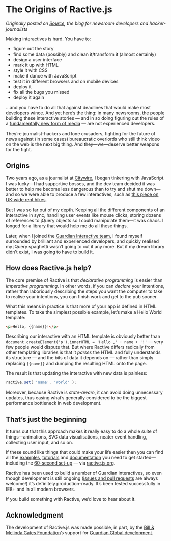 # The Origins of Ractive.js

*Originally posted on [Source](http://source.opennews.org/en-US/articles/introducing-ractivejs/), the blog for newsroom developers and hacker-journalists*

Making interactives is hard. You have to:

* figure out the story
* find some data (possibly) and clean it/transform it (almost certainly)
* design a user interface
* mark it up with HTML
* style it with CSS
* make it dance with JavaScript
* test it in different browsers and on mobile devices
* deploy it
* fix all the bugs you missed
* deploy it again

...and you have to do all that against deadlines that would make most developers wince. And yet here’s the thing: in many newsrooms, the people building these interactive stories — and in so doing figuring out the rules of a [fundamentally new form of media](https://vimeo.com/67076984) — are not experienced developers.

They’re journalist-hackers and lone crusaders, fighting for the future of news against (in some cases) bureaucratic overlords who still think video on the web is the next big thing. And they—we—deserve better weapons for the fight.

<!-- break -->


## Origins

Two years ago, as a journalist at [Citywire](http://citywire.co.uk/money), I began tinkering with JavaScript. I was lucky—I had supportive bosses, and the dev team decided it was better to help me become less dangerous than to try and shut me down—and so we were able to produce a few interactives, such as [this piece on UK-wide rent hikes](http://citywire.co.uk/money/interactive-how-much-has-rent-gone-up-in-your-area/a538600).

But I was so far out of my depth. Keeping all the different components of an interactive in sync, handling user events like mouse clicks, storing dozens of references to jQuery objects so I could manipulate them—it was chaos. I longed for a library that would help me do all these things.

Later, when I joined the [Guardian Interactive team](http://www.theguardian.com/profile/guardian-interactive-department), I found myself surrounded by brilliant and experienced developers, and quickly realised my jQuery spaghetti wasn’t going to cut it any more. But if my dream library didn’t exist, I was going to have to build it.


## How does Ractive.js help?

The core premise of Ractive is that *declarative programming* is easier than *imperative programming*. In other words, if you can *declare* your intentions, rather than laboriously describing the steps you want the computer to take to realise your intentions, you can finish work and get to the pub sooner.

What this means in practice is that more of your app is defined in HTML templates. To take the simplest possible example, let’s make a Hello World template:

```html
<p>Hello, {{name}}!</p>
```

Describing our interactive with an HTML template is obviously better than `document.createElement('p').innerHTML = 'Hello ,' + name + '!'` — very few people would dispute that. But where Ractive differs radically from other templating libraries is that it *parses* the HTML and fully understands its structure — and the bits of data it depends on — rather than simply replacing `{{name}}` and dumping the resulting HTML onto the page.

The result is that updating the interactive with new data is painless:

```js
ractive.set( 'name', 'World' );
```

Moreover, because Ractive is *state-aware*, it can avoid doing unnecessary updates, thus easing what’s generally considered to be the biggest performance bottleneck in web development.


## That’s just the beginning

It turns out that this approach makes it really easy to do a whole suite of things—animations, SVG data visualisations, neater event handling, collecting user input, and so on.

If these sound like things that could make your life easier then you can find all the [examples](http://examples.ractivejs.org), [tutorials](http://learn.ractivejs.org) and [documentation](https://github.com/Rich-Harris/Ractive/wiki) you need to get started—including the [60-second set-up](http://www.ractivejs.org/60-second-setup) — via [ractive.js.org](/).

Ractive has been used to build a number of Guardian interactives, so even though development is still ongoing ([issues and pull requests](https://github.com/Rich-Harris/Ractive/issues) are always welcome!) it’s definitely production-ready. It’s been tested successfully in IE8+ and in all modern browsers.

If you build something with Ractive, we’d love to hear about it.

## Acknowledgment

The development of Ractive.js was made possible, in part, by the [Bill &amp; Melinda Gates Foundation](http://www.gatesfoundation.org/)’s support for [Guardian Global development](http://www.theguardian.com/global-development/).
